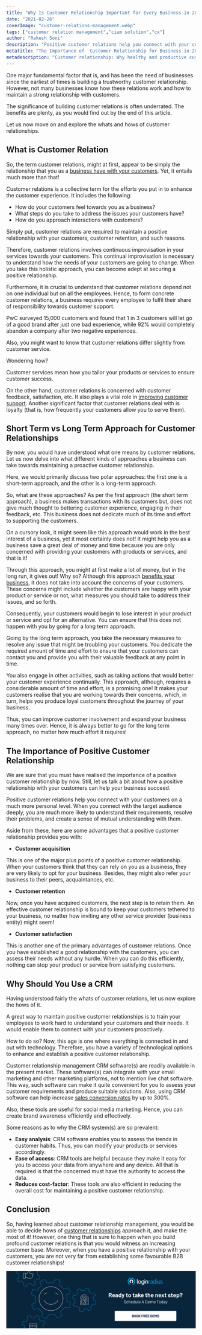 ```yaml
---
title: "Why Is Customer Relationship Important for Every Business in 2021"
date: "2021-02-26"
coverImage: "customer-relations-management.webp"
tags: ["customer relation management","ciam solution","cx"]
author: "Rakesh Soni"
description: "Positive customer relations help you connect with your customers on a much more personal level. When you connect with the target audience deeply, you are much more likely to understand their requirements, resolve their problems, and create a sense of mutual understanding."
metatitle: "The Importance of  Customer Relationship for Business in 2021"
metadescription: "Customer relationship: Why healthy and productive customer relation is crucial to business growth. Short term vs long term approach and why should you use CRM."
---
```


One major fundamental factor that is, and has been the need of businesses since the earliest of times is building a trustworthy customer relationship. However, not many businesses know how these relations work and how to maintain a strong relationship with customers. 

The significance of building customer relations is often underrated. The benefits are plenty, as you would find out by the end of this article. 

Let us now move on and explore the whats and hows of customer relationships.

## What is Customer Relation

So, the term customer relations, might at first, appear to be simply the relationship that you as a [business have with your customers](https://www.loginradius.com/blog/fuel/2021/02/consumer-management-to-consumer-engagement/). Yet, it entails much more than that!

Customer relations is a collective term for the efforts you put in to enhance the customer experience. It includes the following: 

*   How do your customers feel towards you as a business?
*   What steps do you take to address the issues your customers have? 
*   How do you approach interactions with customers? 

Simply put, customer relations are required to maintain a positive relationship with your customers, customer retention, and such reasons.

Therefore, customer relations involves continuous improvisation in your services towards your customers. This continual improvisation is necessary to understand how the needs of your customers are going to change. When you take this holistic approach, you can become adept at securing a positive relationship.

Furthermore, it is crucial to understand that customer relations depend not on one individual but on all the employees. Hence, to form concrete customer relations, a business requires every employee to fulfil their share of responsibility towards customer support.  

PwC surveyed 15,000 customers and found that 1 in 3 customers will let go of a good brand after just one bad experience, while 92% would completely abandon a company after two negative experiences.

Also, you might want to know that customer relations differ slightly from customer service. 

Wondering how? 

Customer services mean how you tailor your products or services to ensure customer success. 

On the other hand, customer relations is concerned with customer feedback, satisfaction, etc. It also plays a vital role in [improving customer support](https://www.loginradius.com/blog/fuel/2021/02/saas-consumer-support/). Another significant factor that customer relations deal with is loyalty (that is, how frequently your customers allow you to serve them).


## Short Term vs Long Term Approach for Customer Relationships

By now, you would have understood what one means by customer relations. Let us now delve into what different kinds of approaches a business can take towards maintaining a proactive customer relationship.

Here, we would primarily discuss two polar approaches: the first one is a short-term approach, and the other is a long-term approach.

So, what are these approaches? As per the first approach (the short term approach), a business makes transactions with its customers but, does not give much thought to bettering customer experience, engaging in their feedback, etc. This business does not dedicate much of its time and effort to supporting the customers.

On a cursory look, it might seem like this approach would work in the best interest of a business, yet it most certainly does not! It might help you as a business save a great deal of money and time because you are only concerned with providing your customers with products or services, and that is it!

Through this approach, you might at first make a lot of money, but in the long run, it gives out! Why so? Although this approach [benefits your business](https://www.loginradius.com/blog/fuel/2021/01/consumer-experience-b2b-saas/), it does not take into account the concerns of your customers. These concerns might include whether the customers are happy with your product or service or not, what measures you should take to address their issues, and so forth.

Consequently, your customers would begin to lose interest in your product or service and opt for an alternative. You can ensure that this does not happen with you by going for a long term approach.

Going by the long term approach, you take the necessary measures to resolve any issue that might be troubling your customers. You dedicate the required amount of time and effort to ensure that your customers can contact you and provide you with their valuable feedback at any point in time.

You also engage in other activities, such as taking actions that would better your customer experience continually. This approach, although, requires a considerable amount of time and effort, is a promising one! It makes your customers realise that you are working towards their concerns, which, in turn, helps you produce loyal customers throughout the journey of your business.

Thus, you can improve customer involvement and expand your business many times over. Hence, it is always better to go for the long term approach, no matter how much effort it requires!

## The Importance of Positive Customer Relationship

We are sure that you must have realised the importance of a positive customer relationship by now. Still, let us talk a bit about how a positive relationship with your customers can help your business succeed.

Positive customer relations help you connect with your customers on a much more personal level. When you connect with the target audience deeply, you are much more likely to understand their requirements, resolve their problems, and create a sense of mutual understanding with them.

Aside from these, here are some advantages that a positive customer relationship provides you with:

*   **Customer acquisition** 

This is one of the major plus points of a positive customer relationship. When your customers think that they can rely on you as a business, they are very likely to opt for your business. Besides, they might also refer your business to their peers, acquaintances, etc.

*   **Customer retention** 

Now, once you have acquired customers, the next step is to retain them. An effective customer relationship is bound to keep your customers tethered to your business, no matter how inviting any other service provider (business entity) might seem!

*   **Customer satisfaction** 

This is another one of the primary advantages of customer relations. Once you have established a good relationship with the customers, you can assess their needs without any hurdle. When you can do this efficiently, nothing can stop your product or service from satisfying customers.

## Why Should You Use a CRM

Having understood fairly the whats of customer relations, let us now explore the hows of it. 

A great way to maintain positive customer relationships is to train your employees to work hard to understand your customers and their needs. It would enable them to connect with your customers proactively.

How to do so? Now, this age is one where everything is connected in and out with technology. Therefore, you have a variety of technological options to enhance and establish a positive customer relationship.

Customer relationship management CRM software(s) are readily available in the present market. These software(s) can integrate with your email marketing and other marketing platforms, not to mention live chat software. This way, such software can make it quite convenient for you to assess your customer requirements and produce suitable solutions. Also, using CRM software can help increase [sales conversion rates](https://www.agilecrm.com/blog/statistics-that-prove-the-need-for-a-crm/) by up to 300%.

Also, these tools are useful for social media marketing. Hence, you can create brand awareness efficiently and effectively.

Some reasons as to why the CRM system(s) are so prevalent:

*   **Easy analysis**: CRM software enables you to assess the trends in customer habits. Thus, you can modify your products or services accordingly.
*   **Ease of access**: CRM tools are helpful because they make it easy for you to access your data from anywhere and any device. All that is required is that the concerned must have the authority to access the data.
*   **Reduces cost-factor**: These tools are also efficient in reducing the overall cost for maintaining a positive customer relationship. 

## Conclusion

So, having learned about customer relationship management, you would be able to decide hows of <a href="https://mobilemonkey.com/blog/best-ways-to-follow-up-with-customers" rel= "nofollow">customer relationships</a> approach it, and make the most of it! However, one thing that is sure to happen when you build profound customer relations is that you would witness an increasing customer base. Moreover, when you have a positive relationship with your customers, you are not very far from establishing some favourable B2B customer relationships!

[![book-a-demo-loginradius](../../assets/book-a-demo-loginradius.webp)](https://www.loginradius.com/contact-us?utm_source=blog&utm_medium=web&utm_campaign=customer-relationship-business)
